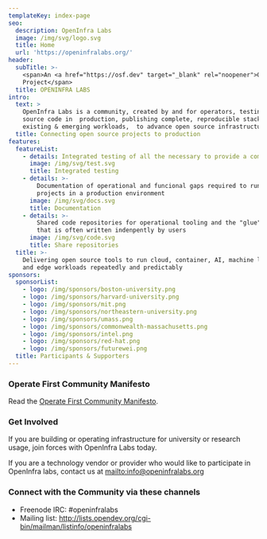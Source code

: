 ```yaml
---
templateKey: index-page
seo:
  description: OpenInfra Labs
  image: /img/svg/logo.svg
  title: Home
  url: 'https://openinfralabs.org/'
header:
  subTitle: >-
    <span>An <a href="https://osf.dev" target="_blank" rel="noopener">OSF</a>
    Project</span>
  title: OPENINFRA LABS
intro:
  text: >
    OpenInfra Labs is a community, created by and for operators, testing open
    source code in  production, publishing complete, reproducible stacks for
    existing & emerging workloads,  to advance open source infrastructure.    
  title: Connecting open source projects to production
features:
  featureList:
    - details: Integrated testing of all the necessary to provide a complete use case
      image: /img/svg/test.svg
      title: Integrated testing
    - details: >-
        Documentation of operational and funcional gaps required to run upstream
        projects in a production environment
      image: /img/svg/docs.svg
      title: Documentation
    - details: >-
        Shared code repositories for operational tooling and the "glue" code
        that is often written indenpently by users
      image: /img/svg/code.svg
      title: Share repositories
  title: >-
    Delivering open source tools to run cloud, container, AI, machine learning
    and edge workloads repeatedly and predictably
sponsors:
  sponsorList:
    - logo: /img/sponsors/boston-university.png
    - logo: /img/sponsors/harvard-university.png
    - logo: /img/sponsors/mit.png
    - logo: /img/sponsors/northeastern-university.png
    - logo: /img/sponsors/umass.png
    - logo: /img/sponsors/commonwealth-massachusetts.png
    - logo: /img/sponsors/intel.png
    - logo: /img/sponsors/red-hat.png
    - logo: /img/sponsors/futurewei.png
  title: Participants & Supporters
---
```

### Operate First Community Manifesto

Read the [Operate First Community Manifesto](/operate-first-community-manifesto/).

### Get Involved

If you are building or operating infrastructure for university or research usage, join forces with OpenInfra Labs today.

If you are a technology vendor or provider who would like to participate in OpenInfra labs, contact us at <mailto:info@openinfralabs.org>

### Connect with the Community via these channels

* Freenode IRC: #openinfralabs
* Mailing list: <http://lists.opendev.org/cgi-bin/mailman/listinfo/openinfralabs>


